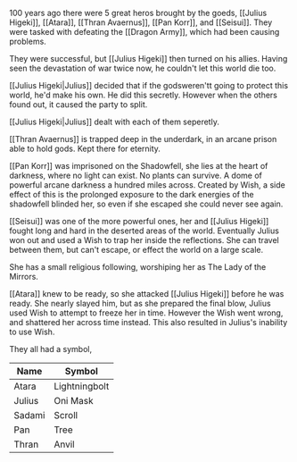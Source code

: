 100 years ago there were 5 great heros brought by the goeds, [[Julius Higeki]], [[Atara]], [[Thran Avaernus]], [[Pan Korr]], and [[Seisui]]. They were tasked with defeating the [[Dragon Army]], which had been causing problems.

They were successful, but [[Julius Higeki]] then turned on his allies. Having seen the devastation of war twice now, he couldn't let this world die too.

[[Julius Higeki|Julius]] decided that if the godsweren'tt going to protect this world, he'd make his own. He did this secretly. However when the others found out, it caused the party to split.

[[Julius Higeki|Julius]] dealt with each of them seperetly.

[[Thran Avaernus]] is trapped deep in the underdark, in an arcane prison able to hold gods. Kept there for eternity.

[[Pan Korr]] was imprisoned on the Shadowfell, she lies at the heart of darkness, where no light can exist. No plants can survive.  A dome of powerful arcane darkness a hundred miles across. Created by Wish, a side effect of this is the prolonged exposure to the dark energies of the shadowfell blinded her, so even if she escaped she could never see again.

[[Seisui]] was one of the more powerful ones, her and [[Julius Higeki]] fought long and hard in the deserted areas of the world. Eventually Julius won out and used a Wish to trap her inside the reflections. She can travel between them, but can't escape, or effect the world on a large scale.

She has a small religious following, worshiping her as The Lady of the Mirrors.

[[Atara]] knew to be ready, so she attacked [[Julius Higeki]] before he was ready. She nearly slayed him, but as she prepared the final blow, Julius used Wish to attempt to freeze her in time. However the Wish went wrong, and shattered her across time instead. This also resulted in Julius's inability to use Wish.

They all had a symbol, 

| Name   | Symbol        |
| ------ | ------------- |
| Atara  | Lightningbolt |
| Julius | Oni Mask      |
| Sadami | Scroll        |
| Pan    | Tree          |
| Thran  | Anvil         | 

